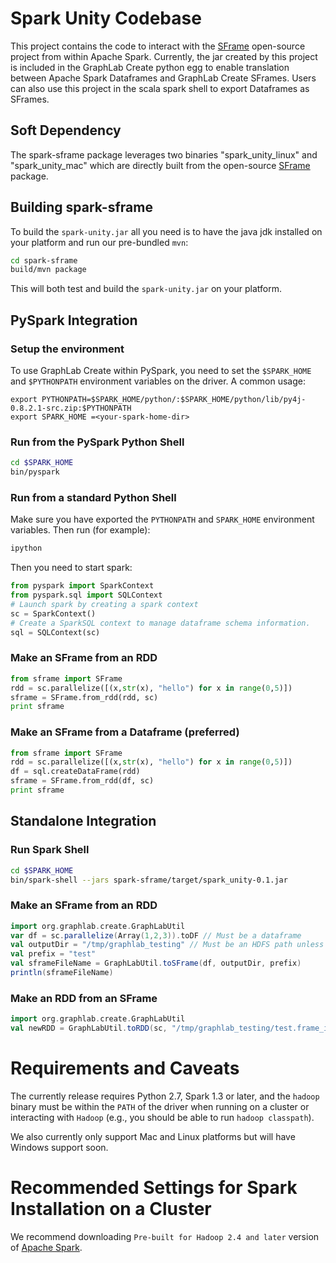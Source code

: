 # Spark Unity Codebase
This project contains the code to interact with the [SFrame](https://github.com/turi-code/SFrame) open-source project from within Apache Spark.  Currently, the jar created by this project is included in the GraphLab Create python egg to enable translation between Apache Spark Dataframes and GraphLab Create SFrames.  Users can also use this project in the scala spark shell to export Dataframes as SFrames.

## Soft Dependency
The spark-sframe package leverages two binaries "spark_unity_linux" and "spark_unity_mac" which are directly built from the open-source [SFrame](https://github.com/turi-code/SFrame) package.

## Building spark-sframe
To build the `spark-unity.jar` all you need is to have the java jdk installed on your platform and run our pre-bundled `mvn`:
```bash
cd spark-sframe
build/mvn package
```
This will both test and build the `spark-unity.jar` on your platform.

## PySpark Integration 

### Setup the environment
To use GraphLab Create within PySpark, you need to set the ``$SPARK_HOME`` and ``$PYTHONPATH`` environment variables on the driver. A common usage:
```shell 
export PYTHONPATH=$SPARK_HOME/python/:$SPARK_HOME/python/lib/py4j-0.8.2.1-src.zip:$PYTHONPATH
export SPARK_HOME =<your-spark-home-dir>
```

### Run from the PySpark Python Shell
```bash
cd $SPARK_HOME
bin/pyspark
```

### Run from a standard Python Shell
Make sure you have exported the `PYTHONPATH` and `SPARK_HOME` environment variables.  Then run (for example):
```bash
ipython
```
Then you need to start spark:
```python
from pyspark import SparkContext
from pyspark.sql import SQLContext
# Launch spark by creating a spark context
sc = SparkContext()
# Create a SparkSQL context to manage dataframe schema information.
sql = SQLContext(sc)
```

### Make an SFrame from an RDD
```python
from sframe import SFrame
rdd = sc.parallelize([(x,str(x), "hello") for x in range(0,5)])
sframe = SFrame.from_rdd(rdd, sc)
print sframe
```
### Make an SFrame from a Dataframe (preferred)
```python
from sframe import SFrame
rdd = sc.parallelize([(x,str(x), "hello") for x in range(0,5)])
df = sql.createDataFrame(rdd)
sframe = SFrame.from_rdd(df, sc)
print sframe
```

## Standalone Integration 
### Run Spark Shell
```bash
cd $SPARK_HOME
bin/spark-shell --jars spark-sframe/target/spark_unity-0.1.jar
```
### Make an SFrame from an RDD
```scala
import org.graphlab.create.GraphLabUtil
var df = sc.parallelize(Array(1,2,3)).toDF // Must be a dataframe
val outputDir = "/tmp/graphlab_testing" // Must be an HDFS path unless running in local mode
val prefix = "test"
val sframeFileName = GraphLabUtil.toSFrame(df, outputDir, prefix)
println(sframeFileName)
```
### Make an RDD from an SFrame
```scala
import org.graphlab.create.GraphLabUtil
val newRDD = GraphLabUtil.toRDD(sc, "/tmp/graphlab_testing/test.frame_idx")
```

# Requirements and Caveats
The currently release requires Python 2.7, Spark 1.3 or later, and the `hadoop` binary must be within the `PATH` of the driver when running on a cluster or interacting with `Hadoop` (e.g., you should be able to run `hadoop classpath`).

We also currently only support Mac and Linux platforms but will have Windows support soon. 

# Recommended Settings for Spark Installation on a Cluster
We recommend downloading ``Pre-built for Hadoop 2.4 and later`` version of <a href="http://spark.apache.org/">Apache Spark</a>.
